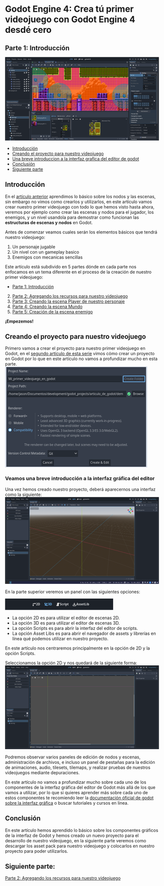 # Godot Engine 4: Crea tú primer videojuego con Godot Engine 4 desdé cero
## Parte 1: Introducción

![game_demostration_1](resources/game_demostration_1.png)

- [Introducción](#introducción)
- [Creando el proyecto para nuestro videojuego](#creando-el-proyecto-para-nuestro-videojuego)
- [Una breve introduccion a la interfaz grafica del editor de godot](#veamos-una-breve-introduccion-a-la-interfaz-grafica-del-editor)
- [Conclusión](#conclusión)
- [Siguiente parte](#siguiente-parte)

## Introducción
En el [artículo anterior](articulo_3_nodos_y_escenas.md) aprendimos lo básico sobre los nodos y las escenas, sin embargo no vimos como crearlos y utilizarlos, en este artículo vamos crear nuestro primer videojuego con todo lo que hemos visto hasta ahora, veremos por ejemplo como crear las escenas y nodos para el jugador, los enemigos, y un nivel usandola para demostrar como funcionan las **estructuras de escenas y nodos** en Godot.

Antes de comenzar veamos cuales serán los elementos básicos que tendrá nuestro videojuego:

1. Un personaje jugable
2. Un nivel con un gameplay basico
3. Enemigos con mecanicas sencillas

Este artículo está subdivido en 5 partes dónde en cada parte nos enfocamos en un tema diferente en el proceso de la creación de nuestro primer videojuego:

* [Parte 1: Introducción](articulo_4_1_introduccion_creando_un_videojuego.md)
2. [Parte 2: Agregando los recursos para nuestro videojuego](articulo_4_2_descarga_asset_pack.md)
3. [Parte 3: Creando la escena Player de nuestro personaje](articulo_4_3_escena_player.md)
4. [Parte 4: Creando la escena Mundo](artiuclo_4_4_escena_mundo.md)
5. [Parte 5: Creación de la escena enemigo](articulo_4_5_escena_enemigo.md)

**¡Empezemos!**

## Creando el proyecto para nuestro videojuego
Primero vamos a crear el proyecto para nuestro primer videojuego en Godot, en el [segundo artículo de esta serie](articulo_2_introduccion_a_godot.md#creando-un-nuevo-proyecto-en-godot) vimos cómo crear un proyecto en Godot por lo que en este artículo no vamos a profundizar mucho en esta parte.
![project_creation_popup](resources/project_creation_popup.png)

### Veamos una breve introducción a la interfaz gráfica del editor

Una vez hemos creado nuestro proyecto, deberá aparecernos una interfaz como la siguiente:
![godot_init_project_interface](resources/godot_init_project_interface.png)

En la parte superior veremos un panel con las siguientes opciones: 

![top_options_panel](resources/top_options_panel.png)
* La opción 2D es para utilizar el editor de escenas 2D.
* La opción 3D es para utilizar el editor de escenas 3D.
* La opción Scripts es para abrir la interfaz del editor de scripts.
* La opción Asset Libs es para abrir el navegador de assets y librerías en línea qué podemos utilizar en nuestro proyecto.

En este artículo nos centraremos principalmente en la opción de 2D y la opción Scripts.

Seleccionamos la opción 2D y nos quedará de la siguiente forma:
![top_option_2d_selected](resources/top_option_2d_selected.png)

Podremos observar varios paneles de edición de nodos y escenas, administración de archivos, e incluso un panel de pestañas para la edición de animaciones, audio, tilesets, tilemaps, y realizar pruebas de nuestros videojuegos mediante depuraciones.

En este artículo no vamos a profundizar mucho sobre cada uno de los componentes de la interfaz gráfica del editor de Godot más allá de los que vamos a utilizar, por lo que si quieres aprender más sobre cada uno de estos componentes te recomiendo leer la [documentación óficial de godot sobre la interfaz gráfica](https://docs.godotengine.org/es/stable/getting_started/introduction/first_look_at_the_editor.html) o buscar tutoriales y cursos en linea.

## Conclusión
En este artículo hemos aprendido lo básico sobre los componentes gráficos de la interfaz de Godot y hemos creado un nuevo proyecto para el desarrollo de nuestro videojuego, en la siguiente parte veremos como descargar los asset pack para nuestro videojuego y colocarlos en nuestro proyecto para poder utilizarlos.

## Siguiente parte:
[Parte 2: Agregando los recursos para nuestro videojuego](articulo_4_2_descarga_asset_pack.md)
